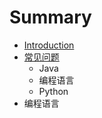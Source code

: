 # Summary

* [Introduction](README.md)
* [常见问题](chang_jian_wen_ti.md)
   * Java
   * 编程语言
   * Python
* 编程语言

